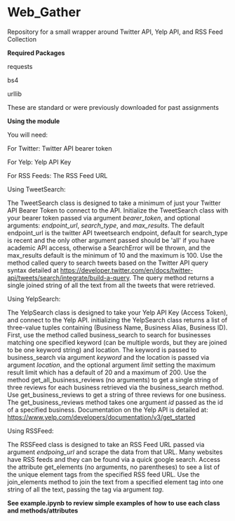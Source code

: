 # Web_Gather
Repository for a small wrapper around Twitter API, Yelp API, and RSS Feed Collection

**Required Packages**

  requests
  
  bs4
  
  urllib
  
These are standard or were previously downloaded for past assignments



**Using the module**

You will need:

  For Twitter: Twitter API bearer token 

  For Yelp: Yelp API Key

  For RSS Feeds: The RSS Feed URL 

Using TweetSearch:

  The TweetSearch class is designed to take a minimum of just your Twitter API Bearer Token to connect to the API. Initialize the TweetSearch class with your bearer token passed via argument _bearer_token_, and optional arguments: _endpoint_url_, _search_type_, and _max_results_. The default endpoint_url is the twitter API tweetsearch endpoint, default for search_type is recent and the only other argument passed should be 'all' if you have academic API access, otherwise a SearchError will be thrown, and the max_results default is the minimum of 10 and the maximum is 100. 
  Use the method called query to search tweets based on the Twitter API query syntax detailed at https://developer.twitter.com/en/docs/twitter-api/tweets/search/integrate/build-a-query. The query method returns a single joined string of all the text from all the tweets that were retrieved.
  
Using YelpSearch:

  The YelpSearch class is designed to take your Yelp API Key (Access Token), and connect to the Yelp API. initializing the YelpSearch class returns a list of three-value tuples containing (Business Name, Business Alias, Business ID). 
  First, use the method called business_search to search for businesses matching one specified keyword (can be multiple words, but they are joined to be one keyword string) and location. The keyword is passed to business_search via argument _keyword_ and the location is passed via argument _location_, and the optional argument _limit_ setting the maximum result limit which has a default of 20 and a maximum of 200. Use the method get_all_business_reviews (no arguments) to get a single string of three reviews for each business retrieved via the business_search method. Use get_business_reviews to get a string of three reviews for one business. The get_business_reviews method takes one argument _id_ passed as the id of a specified business. 
  Documentation on the Yelp API is detailed at: https://www.yelp.com/developers/documentation/v3/get_started
  
Using RSSFeed:

  The RSSFeed class is designed to take an RSS Feed URL passed via argument _endpoing_url_ and scrape the data from that URL. Many websites have RSS feeds and they can be found via a quick google search. Access the attribute get_elements (no arguments, no parentheses) to see a list of the unique element tags from the specified RSS feed URL. Use the join_elements method to join the text from a specified element tag into one string of all the text, passing the tag via argument _tag_. 
  
  
__See example.ipynb to review simple examples of how to use each class and methods/attributes__
